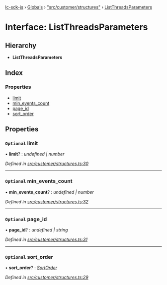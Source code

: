 [lc-sdk-js](../README.md) › [Globals](../globals.md) › ["src/customer/structures"](../modules/_src_customer_structures_.md) › [ListThreadsParameters](_src_customer_structures_.listthreadsparameters.md)

# Interface: ListThreadsParameters

## Hierarchy

* **ListThreadsParameters**

## Index

### Properties

* [limit](_src_customer_structures_.listthreadsparameters.md#optional-limit)
* [min_events_count](_src_customer_structures_.listthreadsparameters.md#optional-min_events_count)
* [page_id](_src_customer_structures_.listthreadsparameters.md#optional-page_id)
* [sort_order](_src_customer_structures_.listthreadsparameters.md#optional-sort_order)

## Properties

### `Optional` limit

• **limit**? : *undefined | number*

*Defined in [src/customer/structures.ts:30](https://github.com/livechat/lc-sdk-js/blob/38eeefe/src/customer/structures.ts#L30)*

___

### `Optional` min_events_count

• **min_events_count**? : *undefined | number*

*Defined in [src/customer/structures.ts:32](https://github.com/livechat/lc-sdk-js/blob/38eeefe/src/customer/structures.ts#L32)*

___

### `Optional` page_id

• **page_id**? : *undefined | string*

*Defined in [src/customer/structures.ts:31](https://github.com/livechat/lc-sdk-js/blob/38eeefe/src/customer/structures.ts#L31)*

___

### `Optional` sort_order

• **sort_order**? : *[SortOrder](../enums/_src_objects_index_.sortorder.md)*

*Defined in [src/customer/structures.ts:29](https://github.com/livechat/lc-sdk-js/blob/38eeefe/src/customer/structures.ts#L29)*

